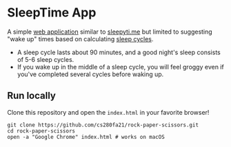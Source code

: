 # SleepTime App

A simple [web application](https://en.wikipedia.org/wiki/Web_application) similar to [sleepyti.me](https://sleepyti.me/) but limited to suggesting "wake up" times based on calculating [sleep cycles](https://en.wikipedia.org/wiki/Sleep_cycle). 

* A sleep cycle lasts about 90 minutes, and a good night's sleep consists of 5-6 sleep cycles. 
* If you wake up in the middle of a sleep cycle, you will feel groggy even if you've completed several cycles before waking up.  

## Run locally

Clone this repository and open the `index.html` in your favorite browser!

```text
git clone https://github.com/cs280fa21/rock-paper-scissors.git
cd rock-paper-scissors
open -a "Google Chrome" index.html # works on macOS
```